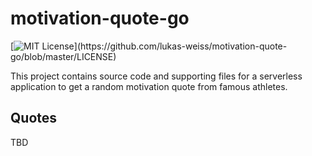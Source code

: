 # motivation-quote-go
[![MIT License](https://img.shields.io/apm/l/atomic-design-ui.svg?)](https://github.com/lukas-weiss/motivation-quote-go/blob/master/LICENSE)


This project contains source code and supporting files for a serverless application to get a random motivation quote from famous athletes.

## Quotes
TBD